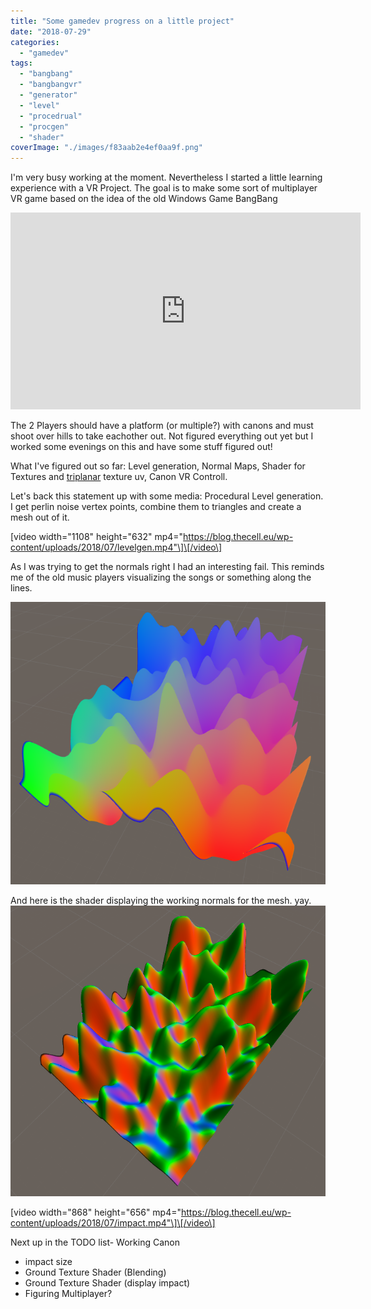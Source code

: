 ```yaml
---
title: "Some gamedev progress on a little project"
date: "2018-07-29"
categories: 
  - "gamedev"
tags: 
  - "bangbang"
  - "bangbangvr"
  - "generator"
  - "level"
  - "procedrual"
  - "procgen"
  - "shader"
coverImage: "./images/f83aab2e4ef0aa9f.png"
---
```


I'm very busy working at the moment. Nevertheless I started a little learning experience with a VR Project. The goal is to make some sort of multiplayer VR game based on the idea of the old Windows Game BangBang

<iframe src="https://www.youtube.com/embed/Y89ByQPqODk" allow="autoplay; encrypted-media" allowfullscreen width="560" height="315" frameborder="0"></iframe>

The 2 Players should have a platform (or multiple?) with canons and must shoot over hills to take eachother out. Not figured everything out yet but I worked some evenings on this and have some stuff figured out!

What I've figured out so far: Level generation, Normal Maps, Shader for Textures and [triplanar](https://www.voxelab.fr/en/2015/11/triplanar-shader/) texture uv, Canon VR Controll.

Let's back this statement up with some media: Procedural Level generation. I get perlin noise vertex points, combine them to triangles and create a mesh out of it.

\[video width="1108" height="632" mp4="https://blog.thecell.eu/wp-content/uploads/2018/07/levelgen.mp4"\]\[/video\]

As I was trying to get the normals right I had an interesting fail. This reminds me of the old music players visualizing the songs or something along the lines.

[![](./images/f83aab2e4ef0aa9f.png)](https://blog.thecell.eu/wp-content/uploads/2018/07/f83aab2e4ef0aa9f.png)

And here is the shader displaying the working normals for the mesh. yay. [![](./images/f14077d09385816a.png)](https://blog.thecell.eu/wp-content/uploads/2018/07/f14077d09385816a.png)

\[video width="868" height="656" mp4="https://blog.thecell.eu/wp-content/uploads/2018/07/impact.mp4"\]\[/video\]

Next up in the TODO list- Working Canon
- impact size
- Ground Texture Shader (Blending)
- Ground Texture Shader (display impact)
- Figuring Multiplayer?
